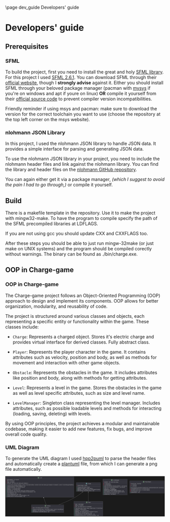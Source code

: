 \page dev_guide Developers' guide

# Developers' guide

## Prerequisites

### SFML

To build the project, first you need to install the great and holy [SFML library](https://www.sfml-dev.org/index.php). For this project I used [SFML 2.6.1](https://www.sfml-dev.org/download/sfml/2.6.1/). You can download SFML through their [official website](https://www.sfml-dev.org/download.php), though I **strongly advise** against it. Either you should install SFML through your beloved package manager (pacman with [mysys](https://packages.msys2.org/package/) if you're on windows and apt if youre on linux) **OR** compile it yourself from their [official source code](https://github.com/SFML/SFML) to prevent compiler version incompatibilities.

Friendly reminder if using msys and pacman: make sure to download the version for the correct toolchain you want to use (choose the repository at the top left corner on the msys website).

### nlohmann JSON Library

In this project, I used the nlohmann JSON library to handle JSON data. It provides a simple interface for parsing and generating JSON data.

To use the nlohmann JSON library in your project, you need to include the nlohmann header files and link against the nlohmann library. You can find the library and header files on the [nlohmann GitHub repository](https://github.com/nlohmann/nlohmann-JSON).

You can again either get it via a package manager, *(which I suggest to avoid the pain I had to go through,)* or compile it yourself.

## Build

There is a makefile template in the repository. Use it to make the project with mingw32-make. To have the program to compile specify the path of the SFML precompiled libraries at LDFLAGS.

If you are not using gcc you should update CXX and CXXFLAGS too.

After these steps you should be able to just run mingw-32make (or just make on UNIX systems) and the program should be compiled corectly without warnings. The binary can be found as ./bin/charge.exe.

## OOP in Charge-game

### OOP in Charge-game

The Charge-game project follows an Object-Oriented Programming (OOP) approach to design and implement its components. OOP allows for better organization, modularity, and reusability of code.

The project is structured around various classes and objects, each representing a specific entity or functionality within the game. These classes include:

- `Charge`: Represents a charged object. Stores it's electric charge and provides virtual interface for derived classes. Fully abstract class.

- `Player`: Represents the player character in the game. It contains attributes such as velocity, position and body, as well as methods for movement and interaction with other game objects.

- `Obstacle`: Represents the obstacles in the game. It includes attributes like position and body, along with methods for getting attributes.

- `Level`: Represents a level in the game. Stores the obstacles in the game as well as level specific attributes, such as size and level name.

- `LevelManager`: Singleton class representing the level manager. Includes attributes, such as possible loadable levels and methods for interacting (loading, saving, deleting) with levels.

By using OOP principles, the project achieves a modular and maintainable codebase, making it easier to add new features, fix bugs, and improve overall code quality.

### UML Diagram

To generate the UML diagram I used [hpp2puml](https://github.com/thibaultmarin/hpp2plantuml) to parse the header files and automatically create a [plantuml](https://plantuml.com/) file, from which I can generate a png file automatically.

![UML Diagram of Charge-game](uml/ChargeUML.PNG)